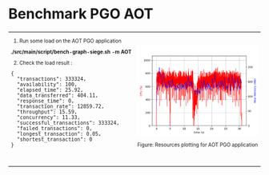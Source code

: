 # Benchmark PGO AOT

<table>
  <tr>
    <td style="width: 50%; font-size: 10px">


1. Run some load on the AOT PGO application

**./src/main/script/bench-graph-siege.sh -m AOT**

2. Check the load result : 

<pre>
{
  "transactions": 333324,
  "availability": 100,
  "elapsed_time": 25.92,
  "data_transferred": 404.11,
  "response_time": 0,
  "transaction_rate": 12859.72,
  "throughput": 15.59,
  "concurrency": 11.33,
  "successful_transactions": 333324,
  "failed_transactions": 0,
  "longest_transaction": 0.05,
  "shortest_transaction": 0
}
</pre>

<br/>
<br/>
    </td>
    <td style="width: 50%; font-size: 10px">
      <img alt="Resources plotting for AOT PGO application" src="../images/01_step_04_aot_optimized_plot_a.png" width="100%" />
        <p style="text-align: center">Figure: Resources plotting for AOT PGO application</p>
    </td>
  </tr>
</table>


<!--
You can have `style` tag in markdown to override the style for the current page.
Learn more: https://sli.dev/features/slide-scope-style
-->
